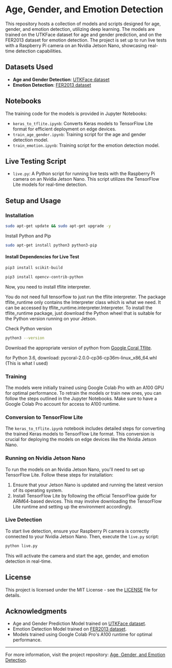 
# Age, Gender, and Emotion Detection

This repository hosts a collection of models and scripts designed for age, gender, and emotion detection, utilizing deep learning. The models are trained on the UTKFace dataset for age and gender prediction, and on the FER2013 dataset for emotion detection. The project is set up to run live tests with a Raspberry Pi camera on an Nvidia Jetson Nano, showcasing real-time detection capabilities.

## Datasets Used

- **Age and Gender Detection**: [UTKFace dataset](https://www.kaggle.com/code/eward96/age-and-gender-prediction-on-utkface)
- **Emotion Detection**: [FER2013 dataset](https://www.kaggle.com/datasets/msambare/fer2013)

## Notebooks

The training code for the models is provided in Jupyter Notebooks:

- `keras_to_tflite.ipynb`: Converts Keras models to TensorFlow Lite format for efficient deployment on edge devices.
- `train_age_gender.ipynb`: Training script for the age and gender detection model.
- `train_emotion.ipynb`: Training script for the emotion detection model.

## Live Testing Script

- `live.py`: A Python script for running live tests with the Raspberry Pi camera on an Nvidia Jetson Nano. This script utilizes the TensorFlow Lite models for real-time detection.

## Setup and Usage

### Installation
```bash
sudo apt-get update && sudo apt-get upgrade -y
```
Install Python and Pip
```bash
sudo apt-get install python3 python3-pip
```
#### Install Dependencies for Live Test
```bash
pip3 install scikit-build
```
```bash
pip3 install opencv-contrib-python
```

Now, you need to install tflite interpreter.

You do not need full tensorflow to just run the tflite interpreter.
The package tflite_runtime only contains the Interpreter class which is what we need.
It can be accessed by tflite_runtime.interpreter.Interpreter.
To install the tflite_runtime package, just download the Python wheel
that is suitable for the Python version running on your Jetson.

Check Python version

```bash
python3 --version
```
Download the appropriate version of python from [Google Coral Tflite](https://github.com/google-coral/pycoral/releases/).

for Python 3.6, download:  pycoral-2.0.0-cp36-cp36m-linux_x86_64.whl (This is what I used)

### Training

The models were initially trained using Google Colab Pro with an A100 GPU for optimal performance. To retrain the models or train new ones, you can follow the steps outlined in the Jupyter Notebooks. Make sure to have a Google Colab Pro account for access to A100 runtime.

### Conversion to TensorFlow Lite

The `keras_to_tflite.ipynb` notebook includes detailed steps for converting the trained Keras models to TensorFlow Lite format. This conversion is crucial for deploying the models on edge devices like the Nvidia Jetson Nano.

### Running on Nvidia Jetson Nano

To run the models on an Nvidia Jetson Nano, you'll need to set up TensorFlow Lite. Follow these steps for installation:

1. Ensure that your Jetson Nano is updated and running the latest version of its operating system.
2. Install TensorFlow Lite by following the official TensorFlow guide for ARM64-based devices. This may involve downloading the TensorFlow Lite runtime and setting up the environment accordingly.

### Live Detection

To start live detection, ensure your Raspberry Pi camera is correctly connected to your Nvidia Jetson Nano. Then, execute the `live.py` script:

```bash
python live.py
```

This will activate the camera and start the age, gender, and emotion detection in real-time.

## License

This project is licensed under the MIT License - see the [LICENSE](LICENSE) file for details.

## Acknowledgments

- Age and Gender Prediction Model trained on [UTKFace dataset](https://www.kaggle.com/code/eward96/age-and-gender-prediction-on-utkface).
- Emotion Detection Model trained on [FER2013 dataset](https://www.kaggle.com/datasets/msambare/fer2013).
- Models trained using Google Colab Pro's A100 runtime for optimal performance.

---

For more information, visit the project repository: [Age, Gender, and Emotion Detection](https://github.com/ersaayan/age-gender-detection/tree/main).
